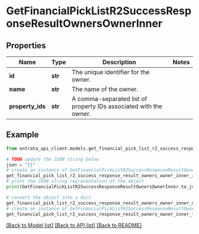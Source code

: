 # GetFinancialPickListR2SuccessResponseResultOwnersOwnerInner


## Properties

Name | Type | Description | Notes
------------ | ------------- | ------------- | -------------
**id** | **str** | The unique identifier for the owner. | 
**name** | **str** | The name of the owner. | 
**property_ids** | **str** | A comma-separated list of property IDs associated with the owner. | 

## Example

```python
from entrata_api_client.models.get_financial_pick_list_r2_success_response_result_owners_owner_inner import GetFinancialPickListR2SuccessResponseResultOwnersOwnerInner

# TODO update the JSON string below
json = "{}"
# create an instance of GetFinancialPickListR2SuccessResponseResultOwnersOwnerInner from a JSON string
get_financial_pick_list_r2_success_response_result_owners_owner_inner_instance = GetFinancialPickListR2SuccessResponseResultOwnersOwnerInner.from_json(json)
# print the JSON string representation of the object
print(GetFinancialPickListR2SuccessResponseResultOwnersOwnerInner.to_json())

# convert the object into a dict
get_financial_pick_list_r2_success_response_result_owners_owner_inner_dict = get_financial_pick_list_r2_success_response_result_owners_owner_inner_instance.to_dict()
# create an instance of GetFinancialPickListR2SuccessResponseResultOwnersOwnerInner from a dict
get_financial_pick_list_r2_success_response_result_owners_owner_inner_from_dict = GetFinancialPickListR2SuccessResponseResultOwnersOwnerInner.from_dict(get_financial_pick_list_r2_success_response_result_owners_owner_inner_dict)
```
[[Back to Model list]](../README.md#documentation-for-models) [[Back to API list]](../README.md#documentation-for-api-endpoints) [[Back to README]](../README.md)


